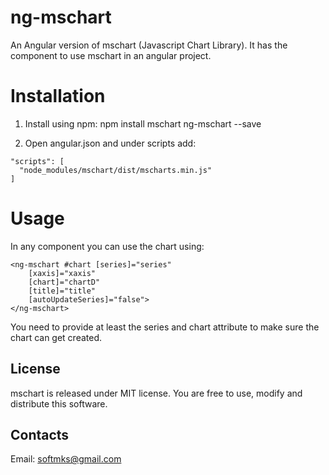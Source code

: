 # ng-mschart
An Angular version of mschart (Javascript Chart Library). It has the component to use mschart in an angular project.

# Installation

1. Install using npm:
npm install mschart ng-mschart --save

2. Open angular.json and under scripts add:
```
"scripts": [
  "node_modules/mschart/dist/mscharts.min.js"
]
```
# Usage
In any component you can use the chart using:

```
<ng-mschart #chart [series]="series"
    [xaxis]="xaxis"
    [chart]="chartD"
    [title]="title" 
    [autoUpdateSeries]="false">
</ng-mschart>
```

You need to provide at least the series and chart attribute to make sure the chart can get created.

## License
mschart is released under MIT license. You are free to use, modify and distribute this software.

## Contacts
Email: <a href="softmks@gmail.com">softmks@gmail.com</a>